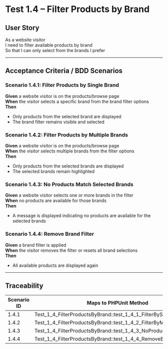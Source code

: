 # Test 1.4 – Filter Products by Brand

## User Story
As a website visitor  
I need to filter available products by brand  
So that I can only select from the brands I prefer

---

## Acceptance Criteria / BDD Scenarios

### Scenario 1.4.1: Filter Products by Single Brand
**Given** a website visitor is on the products/browse page  
**When** the visitor selects a specific brand from the brand filter options  
**Then**  
- Only products from the selected brand are displayed  
- The brand filter remains visible and selected

### Scenario 1.4.2: Filter Products by Multiple Brands
**Given** a website visitor is on the products/browse page  
**When** the visitor selects multiple brands from the filter options  
**Then**  
- Only products from the selected brands are displayed  
- The selected brands remain highlighted

### Scenario 1.4.3: No Products Match Selected Brands
**Given** a website visitor selects one or more brands in the filter  
**When** no products are available for those brands  
**Then**  
- A message is displayed indicating no products are available for the selected brands

### Scenario 1.4.4: Remove Brand Filter
**Given** a brand filter is applied  
**When** the visitor removes the filter or resets all brand selections  
**Then**  
- All available products are displayed again

---

## Traceability

| Scenario ID | Maps to PHPUnit Method                                              |
|-------------|--------------------------------------------------------------------|
| 1.4.1       | Test_1_4_FilterProductsByBrand::test_1_4_1_FilterBySingleBrand     |
| 1.4.2       | Test_1_4_FilterProductsByBrand::test_1_4_2_FilterByMultipleBrands  |
| 1.4.3       | Test_1_4_FilterProductsByBrand::test_1_4_3_NoProductsMatchBrands   |
| 1.4.4       | Test_1_4_FilterProductsByBrand::test_1_4_4_RemoveBrandFilter       |